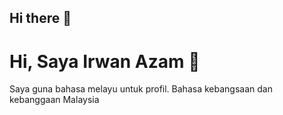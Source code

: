 ## Hi there 👋
# Hi, Saya Irwan Azam 👋

Saya guna bahasa melayu untuk profil. Bahasa kebangsaan dan kebanggaan Malaysia 


